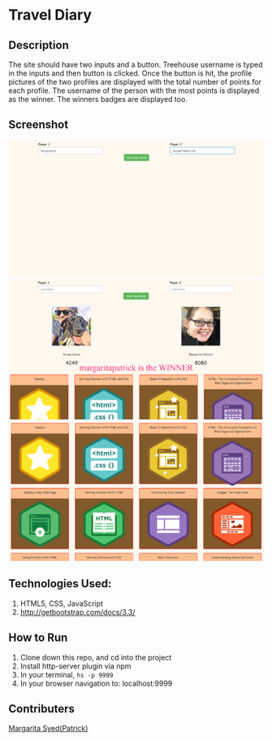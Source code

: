 # Travel Diary

## Description
The site should have two inputs and a button. Treehouse username is typed in the inputs and then button is clicked. Once the button is hit, the profile pictures of the two profiles are displayed with the total number of points for each profile. The username of the person with the most points is displayed as the winner. The winners badges are displayed too. 

## Screenshot
![WebPage](https://raw.githubusercontent.com/RitaSyed/treehouseMatch/master/screenshots/initialView.PNG)
![WebPage](https://raw.githubusercontent.com/RitaSyed/treehouseMatch/master/screenshots/whoIsTheWinnerView.PNG)
![WebPage](https://raw.githubusercontent.com/RitaSyed/treehouseMatch/master/screenshots/badgesView.PNG)

## Technologies Used:
1. HTML5, CSS, JavaScript
2. http://getbootstrap.com/docs/3.3/


## How to Run
1. Clone down this repo, and cd into the project
1. Install http-server plugin via npm
1. In your terminal, ```hs -p 9999```
1. In your browser navigation to: localhost:9999
## Contributers
[Margarita Syed(Patrick)](https://github.com/RitaSyed)